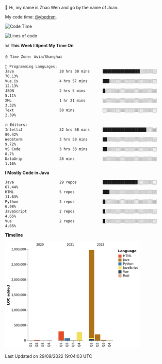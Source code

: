 :wave: Hi, my name is Zhao Wen and go by the name of Joan.

My code time: [@ybqdren](https://wakatime.com/@ybqdren).


<!--START_SECTION:waka-->
![Code Time](http://img.shields.io/badge/Code%20Time-1%2C230%20hrs%2052%20mins-blue)

![Lines of code](https://img.shields.io/badge/From%20Hello%20World%20I%27ve%20Written-4%20Million%20lines%20of%20code-blue)

📊 **This Week I Spent My Time On** 

```text
⌚︎ Time Zone: Asia/Shanghai

💬 Programming Languages: 
Java                     28 hrs 38 mins      █████████████████░░░░░░░░   70.13% 
Vue.js                   4 hrs 57 mins       ███░░░░░░░░░░░░░░░░░░░░░░   12.13% 
JSON                     2 hrs 5 mins        █░░░░░░░░░░░░░░░░░░░░░░░░   5.11% 
XML                      1 hr 21 mins        ░░░░░░░░░░░░░░░░░░░░░░░░░   3.32% 
Text                     58 mins             ░░░░░░░░░░░░░░░░░░░░░░░░░   2.39%

🔥 Editors: 
IntelliJ                 32 hrs 50 mins      ████████████████████░░░░░   80.42% 
WebStorm                 3 hrs 58 mins       ██░░░░░░░░░░░░░░░░░░░░░░░   9.72% 
VS Code                  3 hrs 33 mins       ██░░░░░░░░░░░░░░░░░░░░░░░   8.7% 
DataGrip                 28 mins             ░░░░░░░░░░░░░░░░░░░░░░░░░   1.16%

```

**I Mostly Code in Java** 

```text
Java                     29 repos            ████████████████░░░░░░░░░   67.44% 
HTML                     5 repos             ███░░░░░░░░░░░░░░░░░░░░░░   11.63% 
Python                   3 repos             █░░░░░░░░░░░░░░░░░░░░░░░░   6.98% 
JavaScript               2 repos             █░░░░░░░░░░░░░░░░░░░░░░░░   4.65% 
Vue                      2 repos             █░░░░░░░░░░░░░░░░░░░░░░░░   4.65%

```


**Timeline**

![Chart not found](https://raw.githubusercontent.com/ybqdren/ybqdren/main/charts/bar_graph.png) 


 Last Updated on 29/09/2022 19:04:03 UTC
<!--END_SECTION:waka-->

